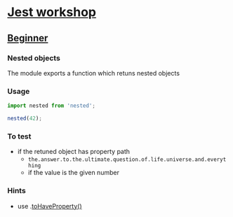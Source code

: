 # [Jest workshop](../../)

## [Beginner](../)

### Nested objects

The module exports a function which retuns nested objects

### Usage

```js
import nested from 'nested';

nested(42);
```

### To test

- if the retuned object has property path
  - `the.answer.to.the.ultimate.question.of.life.universe.and.everything`
  - if the value is the given number

### Hints
  - use .[toHaveProperty()][1]


[1]: https://jestjs.io/docs/en/expect#tohavepropertykeypath-value